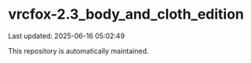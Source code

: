 # vrcfox-2.3_body_and_cloth_edition

Last updated: 2025-06-16 05:02:49

This repository is automatically maintained.
